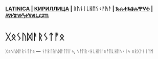 ### [LATINICA](../Latn/Gosudarstvo.md) | [КИРИЛЛИЦА](../Cyrl/Gosudarstvo.md) | ᚱᚢᚾᛁᚳᚺᛖᛊᚲᚨᚤᚨ | [ⰃⰎⰀⰃⰑⰎⰉⰜⰀ](../Glag/Gosudarstvo.md) | [𐍓𐍠𐍔𐍮𐍝𐍔𐍟𐍔𐍠𐍜𐍡𐍚𐍐𐍴](../Perm/Gosudarstvo.md)

# ᚷᛟᛊᚢᛞᚨᚱᛊᛏᚡᛟ

ᚷᛟᛊᚢᛞᚨᚱᛊᛏᚡᛟ — ᚾᚨᛒᛚᚤᚢᛞᚨᛏᛖᛚᛃ, ᛊᚡᛖᚱᚲᚺᚳᚺᛖᛚᛟᚡᛖᚳᚺᛖᛊᚲᛁᛃ ᛟᚱᚷᚨᚾᛁᛉᛗ
